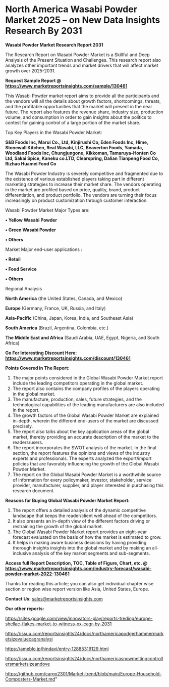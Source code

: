 # North America Wasabi Powder Market 2025 – on New Data Insights Research By 2031

<strong>Wasabi Powder Market Research Report 2031</strong>

The Research Report on Wasabi Powder Market is a Skillful and Deep Analysis of the Present Situation and Challenges. This research report also analyzes other important trends and market drivers that will affect market growth over 2025-2031.

<strong>Request Sample Report @ <a href=https://www.marketreportsinsights.com/sample/130461>https://www.marketreportsinsights.com/sample/130461</a></strong>

This Wasabi Powder market report aims to provide all the participants and the vendors will all the details about growth factors, shortcomings, threats, and the profitable opportunities that the market will present in the near future. The report also features the revenue share, industry size, production volume, and consumption in order to gain insights about the politics to contest for gaining control of a large portion of the market share.

Top Key Players in the Wasabi Powder Market:

<strong>S&B Foods Inc, Marui Co., Ltd, Kinjirushi Co, Eden Foods Inc, Hime, Stonewall Kitchen, Real Wasabi, LLC, Beaverton Foods, Yamada, Woodland Foods Inc, Chungjungone, Kikkoman, Tamaruya-Honten Co Ltd, Sakai Spice, Kaneku co.LTD, Clearspring, Dalian Tianpeng Food Co, Rizhao Huamei Food Co</strong>

The Wasabi Powder Industry is severely competitive and fragmented due to the existence of various established players taking part in different marketing strategies to increase their market share. The vendors operating in the market are profiled based on price, quality, brand, product differentiation, and product portfolio. The vendors are turning their focus increasingly on product customization through customer interaction.

Wasabi Powder Market Major Types are:

<strong>• Yellow Wasabi Powder

• Green Wasabi Powder

• Others</strong>

Market Major end-user applications :

<strong>• Retail

• Food Service

• Others</strong>

Regional Analysis

</u><strong><b>North America</b></strong> (the United States, Canada, and Mexico)

<strong><b>Europe </b></strong>(Germany, France, UK, Russia, and Italy)

<strong><b>Asia-Pacific</b></strong> (China, Japan, Korea, India, and Southeast Asia)

<strong><b>South America</b></strong> (Brazil, Argentina, Colombia, etc.)

<strong><b>The Middle East and Africa</b></strong> (Saudi Arabia, UAE, Egypt, Nigeria, and South Africa)

<strong>Go For Interesting Discount Here: <a href=https://www.marketreportsinsights.com/discount/130461>https://www.marketreportsinsights.com/discount/130461</a></strong>

<strong>Points Covered in The Report:</strong>
<ol>
  <li>The major points considered in the Global Wasabi Powder Market report include the leading competitors operating in the global market.</li>
  <li>The report also contains the company profiles of the players operating in the global market.</li>
  <li>The manufacture, production, sales, future strategies, and the technological capabilities of the leading manufacturers are also included in the report.</li>
  <li>The growth factors of the Global Wasabi Powder Market are explained in-depth, wherein the different end-users of the market are discussed precisely.</li>
  <li>The report also talks about the key application areas of the global market, thereby providing an accurate description of the market to the readers/users.</li>
  <li>The report incorporates the SWOT analysis of the market. In the final section, the report features the opinions and views of the industry experts and professionals. The experts analyzed the export/import policies that are favorably influencing the growth of the Global Wasabi Powder Market.</li>
  <li>The report on the Global Wasabi Powder Market is a worthwhile source of information for every policymaker, investor, stakeholder, service provider, manufacturer, supplier, and player interested in purchasing this research document.</li>
</ol>
<strong>Reasons for Buying Global Wasabi Powder Market Report:</strong>

<ol>
  <li>The report offers a detailed analysis of the dynamic competitive landscape that keeps the reader/client well ahead of the competitors.</li>
  <li>It also presents an in-depth view of the different factors driving or restraining the growth of the global market.</li>
  <li>The Global Wasabi Powder Market report provides an eight-year forecast evaluated on the basis of how the market is estimated to grow.</li>
  <li>It helps in making aware business decisions by having providing thorough insights insights into the global market and by making an all-inclusive analysis of the key market segments and sub-segments.</li>
</ol>
<strong>Access full Report Description, TOC, Table of Figure, Chart, etc. @ <a href=https://www.marketreportsinsights.com/industry-forecast/wasabi-powder-market-2022-130461>https://www.marketreportsinsights.com/industry-forecast/wasabi-powder-market-2022-130461</a></strong>


Thanks for reading this article; you can also get individual chapter wise section or region wise report version like Asia, United States, Europe.

<strong>Contact Us:</strong>
sales@marketreportsinsights.com

<strong>Our other reports:</strong>

<a href=https://sites.google.com/view/innovators-play/reports-treding/europe-shellac-flakes-market-to-witness-xx-cagr-by-2031>https://sites.google.com/view/innovators-play/reports-treding/europe-shellac-flakes-market-to-witness-xx-cagr-by-2031</a>

<a href=https://issuu.com/reportsinsights24/docs/northamericapodgerhammermarketsizevaluecagranalysi>https://issuu.com/reportsinsights24/docs/northamericapodgerhammermarketsizevaluecagranalysi</a>

<a href=https://ameblo.jp/hindavi/entry-12885319129.html>https://ameblo.jp/hindavi/entry-12885319129.html</a>

<a href=https://issuu.com/reportsinsights24/docs/northamericasnowmeltingcontrollersmarketsizeandove>https://issuu.com/reportsinsights24/docs/northamericasnowmeltingcontrollersmarketsizeandove</a>

<a href=https://github.com/cargo2301/Market-trend/blob/main/Europe-Household-Composters-Market.md>https://github.com/cargo2301/Market-trend/blob/main/Europe-Household-Composters-Market.md</a>"
